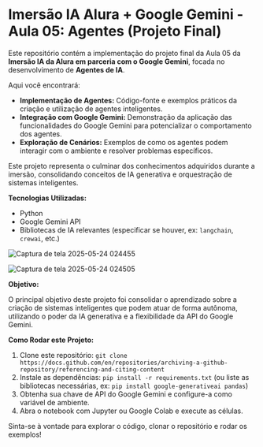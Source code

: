 # Imersão IA Alura + Google Gemini - Aula 05: Agentes (Projeto Final)

Este repositório contém a implementação do projeto final da Aula 05 da **Imersão IA da Alura em parceria com o Google Gemini**, focada no desenvolvimento de **Agentes de IA**.

Aqui você encontrará:

* **Implementação de Agentes:** Código-fonte e exemplos práticos da criação e utilização de agentes inteligentes.
* **Integração com Google Gemini:** Demonstração da aplicação das funcionalidades do Google Gemini para potencializar o comportamento dos agentes.
* **Exploração de Cenários:** Exemplos de como os agentes podem interagir com o ambiente e resolver problemas específicos.

Este projeto representa o culminar dos conhecimentos adquiridos durante a imersão, consolidando conceitos de IA generativa e orquestração de sistemas inteligentes.

**Tecnologias Utilizadas:**

* Python
* Google Gemini API
* Bibliotecas de IA relevantes (especificar se houver, ex: `langchain`, `crewai`, etc.)


![Captura de tela 2025-05-24 024455](https://github.com/user-attachments/assets/054798bf-2b17-43ef-aef7-29374e688e07)



![Captura de tela 2025-05-24 024505](https://github.com/user-attachments/assets/419245c1-68f5-40a3-8fef-cbef98cfb42f)



**Objetivo:**

O principal objetivo deste projeto foi consolidar o aprendizado sobre a criação de sistemas inteligentes que podem atuar de forma autônoma, utilizando o poder da IA generativa e a flexibilidade da API do Google Gemini.

**Como Rodar este Projeto:**

1.  Clone este repositório: `git clone https://docs.github.com/en/repositories/archiving-a-github-repository/referencing-and-citing-content`
2.  Instale as dependências: `pip install -r requirements.txt` (ou liste as bibliotecas necessárias, ex: `pip install google-generativeai pandas`)
3.  Obtenha sua chave de API do Google Gemini e configure-a como variável de ambiente.
4.  Abra o notebook com Jupyter ou Google Colab e execute as células.

Sinta-se à vontade para explorar o código, clonar o repositório e rodar os exemplos!
